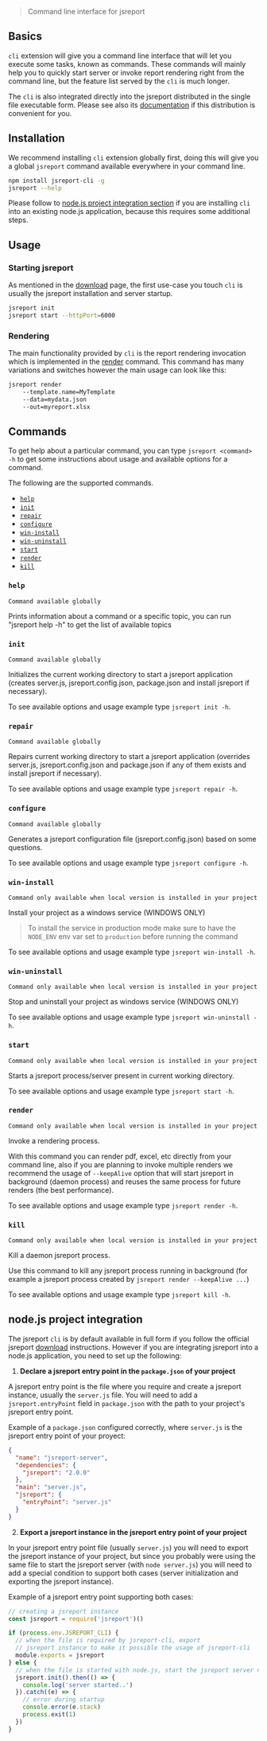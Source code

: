 > Command line interface for jsreport

## Basics

`cli` extension will give you a command line interface that will let you execute some tasks, known as commands. These commands will mainly help you to quickly start server or invoke report rendering right from the command line, but the feature list served by the `cli` is much longer.

The `cli` is also integrated directly into the jsreport distributed in the single file executable form. Please see also its [documentation](/learn/single-file-executable) if this distribution is convenient for you.

## Installation

We recommend installing `cli` extension globally first, doing this will give you a global `jsreport` command available everywhere in your command line.

```sh
npm install jsreport-cli -g
jsreport --help
```

Please follow to [node.js project integration section](#node-js-project-integration) if you are installing `cli` into an existing node.js application, because this requires some additional steps.

## Usage

### Starting jsreport
As mentioned in the [download](/on-prem) page, the first use-case you touch `cli` is usually the jsreport installation and server startup.
```sh
jsreport init
jsreport start --httpPort=6000
```

### Rendering
The main functionality provided by `cli` is the report rendering invocation which is implemented in the [render](#-render-) command. This command has many variations and switches however the main usage can look like this:
```sh
jsreport render
    --template.name=MyTemplate
    --data=mydata.json
    --out=myreport.xlsx
```


## Commands

To get help about a particular command, you can type `jsreport <command> -h` to get some instructions about usage and available options for a command.

The following are the supported commands.

* [`help`](#help)
* [`init`](#-init-)
* [`repair`](#-repair-)
* [`configure`](#-configure-)
* [`win-install`](#-win-install-)
* [`win-uninstall`](#-win-uninstall-)
* [`start`](#-start-)
* [`render`](#-render-)
* [`kill`](#-kill-)

### `help`

`Command available globally`

Prints information about a command or a specific topic, you can run "jsreport help -h" to get the list of available topics

### `init`

`Command available globally`

Initializes the current working directory to start a jsreport application (creates server.js, jsreport.config.json, package.json and install jsreport if necessary).

To see available options and usage example type `jsreport init -h`.

### `repair`

`Command available globally`

Repairs current working directory to start a jsreport application (overrides server.js, jsreport.config.json and package.json if any of them exists and install jsreport if necessary).

To see available options and usage example type `jsreport repair -h`.

### `configure`

`Command available globally`

Generates a jsreport configuration file (jsreport.config.json) based on some questions.

To see available options and usage example type `jsreport configure -h`.

### `win-install`

`Command only available when local version is installed in your project`

Install your project as a windows service (WINDOWS ONLY)

> To install the service in production mode make sure to have the `NODE_ENV` env var set to `production` before running the command

To see available options and usage example type `jsreport win-install -h`.

### `win-uninstall`

`Command only available when local version is installed in your project`

Stop and uninstall your project as windows service (WINDOWS ONLY)

To see available options and usage example type `jsreport win-uninstall -h`.

### `start`

`Command only available when local version is installed in your project`

Starts a jsreport process/server present in current working directory.

To see available options and usage example type `jsreport start -h`.

### `render`

`Command only available when local version is installed in your project`

Invoke a rendering process.

With this command you can render pdf, excel, etc directly from your command line, also if you are planning to invoke multiple renders we recommend the usage of `--keepAlive` option that will start jsreport in background (daemon process) and reuses the same process for future renders (the best performance).

To see available options and usage example type `jsreport render -h`.

### `kill`

`Command only available when local version is installed in your project`

Kill a daemon jsreport process.

Use this command to kill any jsreport process running in background (for example a jsreport process created by `jsreport render --keepAlive ...`)

To see available options and usage example type `jsreport kill -h`.

## node.js project integration
The jsreport `cli` is by default available in full form if you follow the official jsreport [download](/on-prem) instructions. However if you are integrating jsreport into a node.js application, you need to set up the following:

1. **Declare a jsreport entry point in the `package.json` of your project**

  A jsreport entry point is the file where you require and create a jsreport instance, usually the `server.js` file. You will need to add a `jsreport.entryPoint` field in `package.json` with the path to your project's jsreport entry point.

  Example of a `package.json` configured correctly, where `server.js` is the jsreport entry point of your proyect:

  ```json
  {
    "name": "jsreport-server",
    "dependencies": {
      "jsreport": "2.0.0"
    },
    "main": "server.js",
    "jsreport": {
      "entryPoint": "server.js"
    }
  }
  ```

2. **Export a jsreport instance in the jsreport entry point of your project**

  In your jsreport entry point file (usually `server.js`) you will need to export the jsreport instance of your project, but since you probably were using the same file to start the jsreport server (with `node server.js`) you will need to add a special condition to support both cases (server initialization and exporting the jsreport instance).

  Example of a jsreport entry point supporting both cases:

  ```js
  // creating a jsreport instance
  const jsreport = require('jsreport')()

  if (process.env.JSREPORT_CLI) {
    // when the file is required by jsreport-cli, export
    // jsreport instance to make it possible the usage of jsreport-cli
    module.exports = jsreport
  } else {
    // when the file is started with node.js, start the jsreport server normally
    jsreport.init().then(() => {
      console.log('server started..')
    }).catch((e) => {
      // error during startup
      console.error(e.stack)
      process.exit(1)
    })
  }
```
